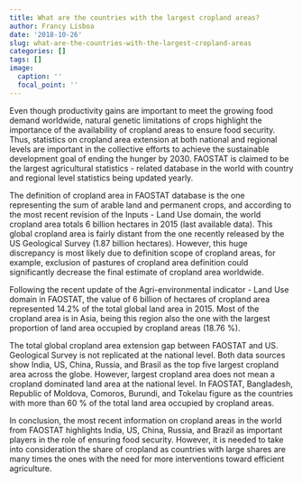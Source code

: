 ```yaml
---
title: What are the countries with the largest cropland areas?
author: Francy Lisboa
date: '2018-10-26'
slug: what-are-the-countries-with-the-largest-cropland-areas
categories: []
tags: []
image:
  caption: ''
  focal_point: ''
---
```


Even though productivity gains are important to meet the growing food demand worldwide, natural genetic limitations of crops highlight the importance of the availability of cropland areas to ensure food security. Thus, statistics on cropland area extension at both national and regional levels are important in the collective efforts to achieve the sustainable development goal of ending the hunger by 2030. FAOSTAT is claimed to be the largest agricultural statistics - related database in the world with country and regional level statistics being updated yearly.

The definition of cropland area in FAOSTAT database is the one representing the sum of arable land and permanent crops, and according to the most recent revision of the Inputs - Land Use domain, the world cropland area totals 6 billion hectares in 2015 (last available data). This global cropland area is fairly distant from the one recently released by the US Geological Survey (1.87 billion hectares). However, this huge discrepancy is most likely due to definition scope of cropland areas, for example, exclusion of pastures of cropland area definition could significantly decrease the final estimate of cropland area worldwide.

Following the recent update of the Agri-environmental indicator - Land Use domain in FAOSTAT, the value of 6 billion of hectares of cropland area represented 14.2% of the total global land area in 2015. Most of the cropland area is in Asia, being this region also the one with the largest proportion of land area occupied by cropland areas (18.76 %).

The total global cropland area extension gap between FAOSTAT and US. Geological Survey is not replicated at the national level. Both data sources show India, US, China, Russia, and Brasil as the top five largest cropland area across the globe. However, largest cropland area does not mean a cropland dominated land area at the national level. In FAOSTAT, Bangladesh, Republic of Moldova, Comoros, Burundi, and Tokelau figure as the countries with more than 60 % of the total land area occupied by cropland areas.

In conclusion, the most recent information on cropland areas in the world from FAOSTAT highlights India, US, China, Russia, and Brazil as important players in the role of ensuring food security. However, it is needed to take into consideration the share of cropland as countries with large shares are many times the ones with the need for more interventions toward efficient agriculture.

